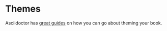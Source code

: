 # Themes

Asciidoctor has [great guides](https://docs.asciidoctor.org/pdf-converter/latest/theme/) on how you can go about theming your book.
